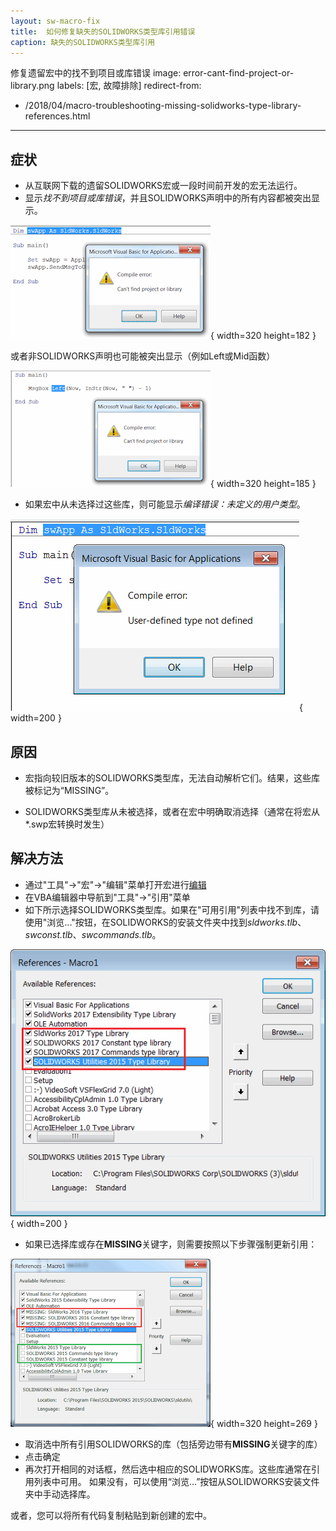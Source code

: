 ```yaml
---
layout: sw-macro-fix
title:  如何修复缺失的SOLIDWORKS类型库引用错误
caption: 缺失的SOLIDWORKS类型库引用
---
```

 修复遗留宏中的找不到项目或库错误
image: error-cant-find-project-or-library.png
labels: [宏, 故障排除]
redirect-from:
  - /2018/04/macro-troubleshooting-missing-solidworks-type-library-references.html
---
## 症状

* 从互联网下载的遗留SOLIDWORKS宏或一段时间前开发的宏无法运行。
* 显示*找不到项目或库错误*，并且SOLIDWORKS声明中的所有内容都被突出显示。

![运行宏时出现找不到项目或库错误](error-cant-find-project-or-library.png){ width=320 height=182 }

或者非SOLIDWORKS声明也可能被突出显示（例如Left或Mid函数）

![VBA中Left函数出现找不到项目或库错误](error-cant-find-project-or-library-left.png){ width=320 height=185 }

* 如果宏中从未选择过这些库，则可能显示*编译错误：未定义的用户类型*。

![编译错误：未定义的用户类型](compile-error-user-defined-type-not-defined.png){ width=200 }

## 原因

* 宏指向较旧版本的SOLIDWORKS类型库，无法自动解析它们。结果，这些库被标记为“MISSING”。

* SOLIDWORKS类型库从未被选择，或者在宏中明确取消选择（通常在将宏从*.swp宏转换时发生）

## 解决方法

* 通过"工具"->"宏"->"编辑"菜单打开宏进行[编辑](https://help.solidworks.com/2017/english/solidworks/sldworks/t_edit_macro.htm)
* 在VBA编辑器中导航到"工具"->"引用"菜单
* 如下所示选择SOLIDWORKS类型库。如果在"可用引用"列表中找不到库，请使用"浏览..."按钮，在SOLIDWORKS的安装文件夹中找到*sldworks.tlb*、*swconst.tlb*、*swcommands.tlb*。

![所需的SOLIDWORKS类型库](selected-sw-references.png){ width=200 }

* 如果已选择库或存在**MISSING**关键字，则需要按照以下步骤强制更新引用：

![VBA宏中缺失引用列表](fix-update-vba-references.png){ width=320 height=269 }

* 取消选中所有引用SOLIDWORKS的库（包括旁边带有**MISSING**关键字的库）
* 点击确定
* 再次打开相同的对话框，然后选中相应的SOLIDWORKS库。这些库通常在引用列表中可用。
如果没有，可以使用“浏览...”按钮从SOLIDWORKS安装文件夹中手动选择库。

或者，您可以将所有代码复制粘贴到新创建的宏中。